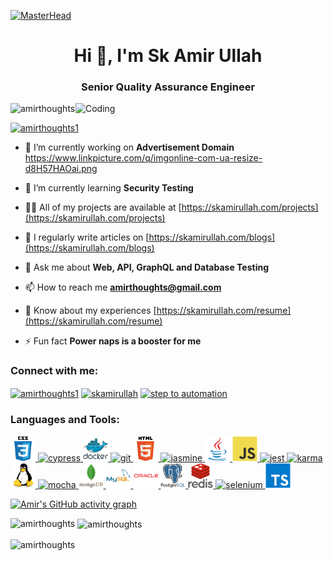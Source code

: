 [![MasterHead](https://www.linkpicture.com/q/AMIR-1.gif)](https://skamirullah.com)



<h1 align="center">Hi 👋, I'm Sk Amir Ullah</h1>
<h3 align="center">Senior Quality Assurance Engineer</h3>
<img align="right" alt="Coding" width="400" src="https://camo.githubusercontent.com/683e2187241c641430216c864ce93fc5a0e0dfb232c5a01d1c54b54d63aa8cb2/68747470733a2f2f63646e2e6472696262626c652e636f6d2f75736572732f313136323037372f73637265656e73686f74732f333834383931342f70726f6772616d6d65722e676966">

<p align="left"> <img src="https://komarev.com/ghpvc/?username=amirthoughts&label=Profile%20views&color=0e75b6&style=flat" alt="amirthoughts" /> </p>


<p align="left"> <a href="https://twitter.com/amirthoughts1" target="blank"><img src="https://img.shields.io/twitter/follow/amirthoughts1?logo=twitter&style=for-the-badge" alt="amirthoughts1" /></a> </p>

- 🔭 I’m currently working on **Advertisement Domain** https://www.linkpicture.com/q/imgonline-com-ua-resize-d8H57HAOai.png

- 🌱 I’m currently learning **Security Testing**

- 👨‍💻 All of my projects are available at [https://skamirullah.com/projects](https://skamirullah.com/projects)

- 📝 I regularly write articles on [https://skamirullah.com/blogs](https://skamirullah.com/blogs)

- 💬 Ask me about **Web, API, GraphQL and Database Testing**

- 📫 How to reach me **amirthoughts@gmail.com**

- 📄 Know about my experiences [https://skamirullah.com/resume](https://skamirullah.com/resume)

- ⚡ Fun fact **Power naps is a booster for me**

<h3 align="left">Connect with me:</h3>
<p align="left">
<a href="https://twitter.com/amirthoughts1" target="blank"><img align="center" src="https://raw.githubusercontent.com/rahuldkjain/github-profile-readme-generator/master/src/images/icons/Social/twitter.svg" alt="amirthoughts1" height="30" width="40" /></a>
<a href="https://linkedin.com/in/skamirullah" target="blank"><img align="center" src="https://raw.githubusercontent.com/rahuldkjain/github-profile-readme-generator/master/src/images/icons/Social/linked-in-alt.svg" alt="skamirullah" height="30" width="40" /></a>
<a href="https://www.youtube.com/channel/UCHHWODYkUk_MhoEVmpKnBAg" target="blank"><img align="center" src="https://raw.githubusercontent.com/rahuldkjain/github-profile-readme-generator/master/src/images/icons/Social/youtube.svg" alt="step to automation" height="30" width="40" /></a>
</p>

<h3 align="left">Languages and Tools:</h3>
<p align="left"> <a href="https://www.w3schools.com/css/" target="_blank" rel="noreferrer"> <img src="https://raw.githubusercontent.com/devicons/devicon/master/icons/css3/css3-original-wordmark.svg" alt="css3" width="40" height="40"/> </a> <a href="https://www.cypress.io" target="_blank" rel="noreferrer"> <img src="https://raw.githubusercontent.com/simple-icons/simple-icons/6e46ec1fc23b60c8fd0d2f2ff46db82e16dbd75f/icons/cypress.svg" alt="cypress" width="40" height="40"/> </a> <a href="https://www.docker.com/" target="_blank" rel="noreferrer"> <img src="https://raw.githubusercontent.com/devicons/devicon/master/icons/docker/docker-original-wordmark.svg" alt="docker" width="40" height="40"/> </a> <a href="https://git-scm.com/" target="_blank" rel="noreferrer"> <img src="https://www.vectorlogo.zone/logos/git-scm/git-scm-icon.svg" alt="git" width="40" height="40"/> </a> <a href="https://www.w3.org/html/" target="_blank" rel="noreferrer"> <img src="https://raw.githubusercontent.com/devicons/devicon/master/icons/html5/html5-original-wordmark.svg" alt="html5" width="40" height="40"/> </a> <a href="https://jasmine.github.io/" target="_blank" rel="noreferrer"> <img src="https://www.vectorlogo.zone/logos/jasmine/jasmine-icon.svg" alt="jasmine" width="40" height="40"/> </a> <a href="https://www.java.com" target="_blank" rel="noreferrer"> <img src="https://raw.githubusercontent.com/devicons/devicon/master/icons/java/java-original.svg" alt="java" width="40" height="40"/> </a> <a href="https://developer.mozilla.org/en-US/docs/Web/JavaScript" target="_blank" rel="noreferrer"> <img src="https://raw.githubusercontent.com/devicons/devicon/master/icons/javascript/javascript-original.svg" alt="javascript" width="40" height="40"/> </a> <a href="https://jestjs.io" target="_blank" rel="noreferrer"> <img src="https://www.vectorlogo.zone/logos/jestjsio/jestjsio-icon.svg" alt="jest" width="40" height="40"/> </a> <a href="https://karma-runner.github.io/latest/index.html" target="_blank" rel="noreferrer"> <img src="https://raw.githubusercontent.com/detain/svg-logos/780f25886640cef088af994181646db2f6b1a3f8/svg/karma.svg" alt="karma" width="40" height="40"/> </a> <a href="https://www.linux.org/" target="_blank" rel="noreferrer"> <img src="https://raw.githubusercontent.com/devicons/devicon/master/icons/linux/linux-original.svg" alt="linux" width="40" height="40"/> </a> <a href="https://mochajs.org" target="_blank" rel="noreferrer"> <img src="https://www.vectorlogo.zone/logos/mochajs/mochajs-icon.svg" alt="mocha" width="40" height="40"/> </a> <a href="https://www.mongodb.com/" target="_blank" rel="noreferrer"> <img src="https://raw.githubusercontent.com/devicons/devicon/master/icons/mongodb/mongodb-original-wordmark.svg" alt="mongodb" width="40" height="40"/> </a> <a href="https://www.mysql.com/" target="_blank" rel="noreferrer"> <img src="https://raw.githubusercontent.com/devicons/devicon/master/icons/mysql/mysql-original-wordmark.svg" alt="mysql" width="40" height="40"/> </a> <a href="https://www.oracle.com/" target="_blank" rel="noreferrer"> <img src="https://raw.githubusercontent.com/devicons/devicon/master/icons/oracle/oracle-original.svg" alt="oracle" width="40" height="40"/> </a> <a href="https://www.postgresql.org" target="_blank" rel="noreferrer"> <img src="https://raw.githubusercontent.com/devicons/devicon/master/icons/postgresql/postgresql-original-wordmark.svg" alt="postgresql" width="40" height="40"/> </a> <a href="https://redis.io" target="_blank" rel="noreferrer"> <img src="https://raw.githubusercontent.com/devicons/devicon/master/icons/redis/redis-original-wordmark.svg" alt="redis" width="40" height="40"/> </a> <a href="https://www.selenium.dev" target="_blank" rel="noreferrer"> <img src="https://raw.githubusercontent.com/detain/svg-logos/780f25886640cef088af994181646db2f6b1a3f8/svg/selenium-logo.svg" alt="selenium" width="40" height="40"/> </a> <a href="https://www.typescriptlang.org/" target="_blank" rel="noreferrer"> <img src="https://raw.githubusercontent.com/devicons/devicon/master/icons/typescript/typescript-original.svg" alt="typescript" width="40" height="40"/> </a> </p>


[![Amir's GitHub activity graph](https://activity-graph.herokuapp.com/graph?username=amirthoughts&&theme=xcode)](https://github.com/amirthoughts)

<p><img align="left" src="https://github-readme-stats.vercel.app/api/top-langs?username=amirthoughts&show_icons=true&locale=en&layout=compact&theme=tokyonight" alt="amirthoughts" /></p>

<p>&nbsp;<img align="center" src="https://github-readme-stats.vercel.app/api?username=amirthoughts&show_icons=true&locale=en&theme=tokyonight" alt="amirthoughts" /></p>

<p><img align="center" src="https://github-readme-streak-stats.herokuapp.com/?user=amirthoughts&&theme=tokyonight" alt="amirthoughts" /></p>
